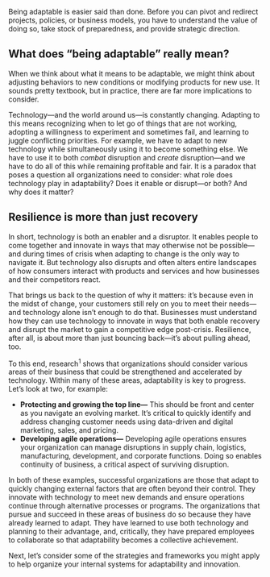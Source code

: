 Being adaptable is easier said than done. Before you can pivot and redirect projects, policies, or business models, you have to understand the value of doing so, take stock of preparedness, and provide strategic direction.

## What does “being adaptable” really mean?

When we think about what it means to be adaptable, we might think about adjusting behaviors to new conditions or modifying products for new use. It sounds pretty textbook, but in practice, there are far more implications to consider.  

Technology—and the world around us—is constantly changing. Adapting to this means recognizing when to let go of things that are not working, adopting a willingness to experiment and sometimes fail, and learning to juggle conflicting priorities. For example, we have to adapt to new technology while simultaneously using it to become something else. We have to use it to both *combat* disruption and *create* disruption—and we have to do all of this while remaining profitable and fair. It is a paradox that poses a question all organizations need to consider: what role does technology play in adaptability? Does it enable or disrupt—or both? And why does it matter?

## Resilience is more than just recovery

In short, technology is both an enabler and a disruptor. It enables people to come together and innovate in ways that may otherwise not be possible—and during times of crisis when adapting to change is the only way to navigate it. But technology also disrupts and often alters entire landscapes of how consumers interact with products and services and how businesses and their competitors react.  

That brings us back to the question of why it matters: it’s because even in the midst of change, your customers still rely on you to meet their needs—and technology alone isn’t enough to do that. Businesses must understand how they can use technology to innovate in ways that both enable recovery and disrupt the market to gain a competitive edge post-crisis. Resilience, after all, is about more than just bouncing back—it’s about pulling ahead, too.  

To this end, research<sup>1</sup> shows that organizations should consider various areas of their business that could be strengthened and accelerated by technology. Within many of these areas, adaptability is key to progress. Let’s look at two, for example:

* **Protecting and growing the top line—** This should be front and center as you navigate an evolving market. It’s critical to quickly identify and address changing customer needs using data-driven and digital marketing, sales, and pricing.
* **Developing agile operations—** Developing agile operations ensures your organization can manage disruptions in supply chain, logistics, manufacturing, development, and corporate functions. Doing so enables continuity of business, a critical aspect of surviving disruption.

In both of these examples, successful organizations are those that adapt to quickly changing external factors that are often beyond their control. They innovate with technology to meet new demands and ensure operations continue through alternative processes or programs. The organizations that pursue and succeed in these areas of business do so because they have already learned to adapt. They have learned to use both technology and planning to their advantage, and, critically, they have prepared employees to collaborate so that adaptability becomes a collective achievement.  

Next, let’s consider some of the strategies and frameworks you might apply to help organize your internal systems for adaptability and innovation.
